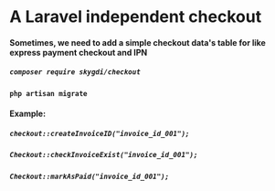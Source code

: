 # A Laravel independent checkout
#### Sometimes, we need to add a simple checkout data's table for like express payment checkout and IPN
##### `composer require skygdi/checkout`
#### `php artisan migrate`
#### Example: 
##### `checkout::createInvoiceID("invoice_id_001");` 
##### `Checkout::checkInvoiceExist("invoice_id_001");`
##### `Checkout::markAsPaid("invoice_id_001");`